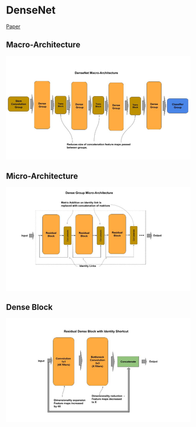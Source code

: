 
# DenseNet

[Paper](https://arxiv.org/pdf/1608.06993.pdf)

## Macro-Architecture

<img src='macro.jpg'>

## Micro-Architecture

<img src='micro.jpg'>

## Dense Block

<img src="dense-block.jpg">

